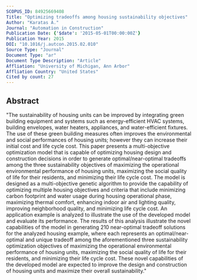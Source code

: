 ```yaml
---
SCOPUS_ID: 84925669408
Title: "Optimizing tradeoffs among housing sustainability objectives"
Author: "Karatas A."
Journal: "Automation in Construction"
Publication Date: {'$date': '2015-05-01T00:00:00Z'}
Publication Year: 2015
DOI: "10.1016/j.autcon.2015.02.010"
Source Type: "Journal"
Document Type: "ar"
Document Type Description: "Article"
Affliation: "University of Michigan, Ann Arbor"
Affliation Country: "United States"
Cited by count: 27
---
```


## Abstract
"The sustainability of housing units can be improved by integrating green building equipment and systems such as energy-efficient HVAC systems, building envelopes, water heaters, appliances, and water-efficient fixtures. The use of these green building measures often improves the environmental and social performances of housing units; however they can increase their initial cost and life cycle cost. This paper presents a multi-objective optimization model that is capable of optimizing housing design and construction decisions in order to generate optimal/near-optimal tradeoffs among the three sustainability objectives of maximizing the operational environmental performance of housing units, maximizing the social quality of life for their residents, and minimizing their life cycle cost. The model is designed as a multi-objective genetic algorithm to provide the capability of optimizing multiple housing objectives and criteria that include minimizing carbon footprint and water usage during housing operational phase, maximizing thermal comfort, enhancing indoor air and lighting quality, improving neighborhood quality, and minimizing life cycle cost. An application example is analyzed to illustrate the use of the developed model and evaluate its performance. The results of this analysis illustrate the novel capabilities of the model in generating 210 near-optimal tradeoff solutions for the analyzed housing example, where each represents an optimal/near-optimal and unique tradeoff among the aforementioned three sustainability optimization objectives of maximizing the operational environmental performance of housing units, maximizing the social quality of life for their residents, and minimizing their life cycle cost. These novel capabilities of the developed model are expected to improve the design and construction of housing units and maximize their overall sustainability."
